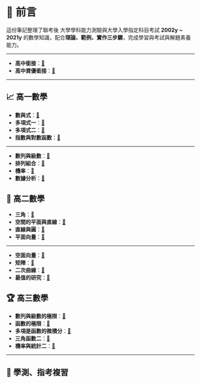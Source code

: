 # 📘 前言

這份筆記整理了聯考後 大學學科能力測驗與大學入學指定科目考試 **2002y ~ 2021y** 的數學知識，配合**理論、範例、實作三步驟**，完成學習與考試與解題素養能力。

---

- **高中銜接**：[🔗](高中數學/高一/高中銜接.md)
- **高中資優銜接**：[🔗](高中數學/高一/高中資優銜接.md)

---

## 📈 高一數學

- **數與式**：[🔗](高中數學/高一/數與式.md)
- **多項式一**：[🔗](高中數學/高一/多項式一.md)
- **多項式二**：[🔗](高中數學/高一/多項式二.md)
- **指數與對數函數**：[🔗](高中數學/高一/指數與對數函數.md)

---

- **數列與級數**：[🔗](高中數學/高一/數列與級數.md)
- **排列組合**：[🔗](高中數學/高一/排列組合.md)
- **機率**：[🔗](高中數學/高一/機率.md)
- **數據分析**：[🔗](高中數學/高一/數據分析.md)

## 📐 高二數學

- **三角**：[🔗](高中數學/高二/三角.md)
- **空間的平面與直線**：[🔗](高中數學/高二/空間的平面與直線.md)
- **直線與圓**：[🔗](高中數學/高二/直線與圓.md)
- **平面向量**：[🔗](高中數學/高二/平面向量.md)

---

- **空面向量**：[🔗](高中數學/高二/空面向量.md)
- **矩陣**：[🔗](高中數學/高二/矩陣.md)
- **二次曲線**：[🔗](高中數學/高二/二次曲線.md)
- **最值的研究**：[🔗](高中數學/高二/最值的研究.md)

## 🏆 高三數學

- **數列與級數的極限**：[🔗](高中數學/高三/數列與級數的極限.md)
- **函數的極限**：[🔗](高中數學/高三/函數的極限.md)
- **多項是函數的微積分**：[🔗](高中數學/高三/多項是函數的微積分.md)
- **三角函數二**：[🔗](高中數學/高三/三角函數二.md)
- **機率與統計二**：[🔗](高中數學/高三/機率與統計二.md)

---

## 🎯 學測、指考複習
